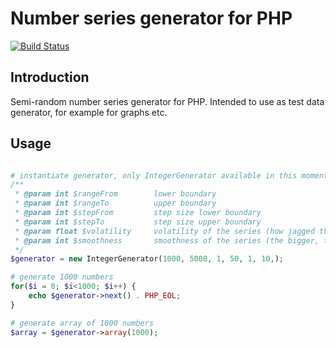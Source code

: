 # Number series generator for PHP

[![Build Status](https://travis-ci.org/MatejKucera/number-series-generator.svg?branch=master)](https://travis-ci.org/MatejKucera/number-series-generator)

## Introduction
Semi-random number series generator for PHP. Intended to use as test data generator, for example for graphs etc.

## Usage

```php

# instantiate generator, only IntegerGenerator available in this moment
/**
 * @param int $rangeFrom        lower boundary
 * @param int $rangeTo          upper boundary
 * @param int $stepFrom         step size lower boundary
 * @param int $stepTo           step size upper boundary
 * @param float $volatility     volatility of the series (how jagged the number series is)
 * @param int $smoothness       smoothness of the series (the bigger, the smoother, use integer values starting at 1)
 */
$generator = new IntegerGenerator(1000, 5000, 1, 50, 1, 10,);

# generate 1000 numbers
for($i = 0; $i<1000; $i++) {
    echo $generator->next() . PHP_EOL;
}

# generate array of 1000 numbers
$array = $generator->array(1000);


```